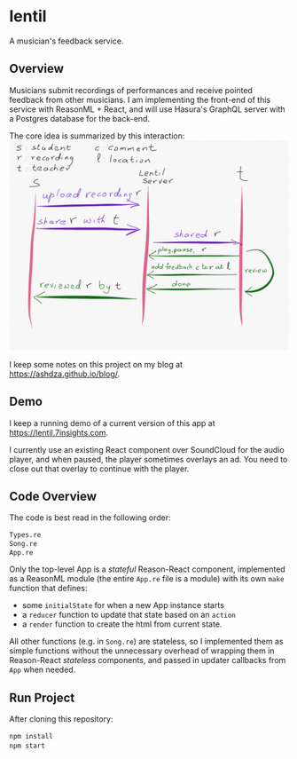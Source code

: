 # lentil

A musician's feedback service.

## Overview

Musicians submit recordings of performances and receive pointed feedback from other musicians. I am implementing the front-end of this service with ReasonML + React, and will use Hasura's GraphQL server with a Postgres database for the back-end.

The core idea is summarized by this interaction:
![](src/assets/images/sequence-diagram.png)

I keep some notes on this project on my blog at https://ashdza.github.io/blog/.

## Demo

I keep a running demo of a current version of this app at 
https://lentil.7insights.com.

I currently  use an existing React component over SoundCloud for the audio player, and when paused, the player sometimes overlays an ad. You need to close out that overlay to continue with the player.

## Code Overview

The code is best read in the following order:

```
Types.re
Song.re
App.re
```

Only the top-level App is a *stateful* Reason-React component, implemented as a ReasonML module (the entire `App.re` file is a module) with its own `make` function that defines:

- some `initialState` for when a new App instance starts
- a `reducer` function to update that state based on an `action`
- a `render` function to create the html from current state.

All other functions (e.g. in `Song.re`) are stateless, so I implemented them as simple functions without the unnecessary overhead of wrapping them in Reason-React *stateless* components, and passed in updater callbacks from `App` when needed. 


## Run Project

After cloning this repository:

```sh
npm install
npm start
```
